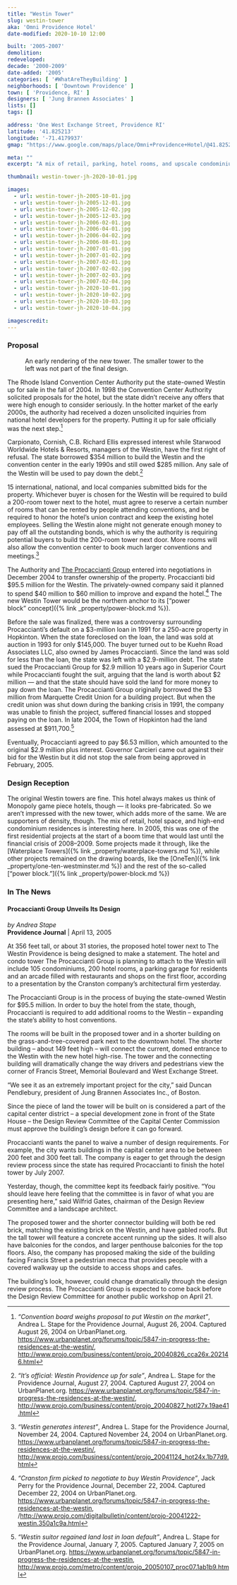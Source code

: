 ```yaml
---
title: "Westin Tower"
slug: westin-tower
aka: 'Omni Providence Hotel'
date-modified: 2020-10-10 12:00

built: '2005-2007'
demolition: 
redeveloped: 
decade: '2000-2009'
date-added: '2005'
categories: [ '#WhatAreTheyBuilding' ]
neighborhoods: [ 'Downtown Providence' ]
town: [ 'Providence, RI' ]
designers: [ 'Jung Brannen Associates' ]
lists: []
tags: []

address: 'One West Exchange Street, Providence RI'
latitude: '41.825213'
longitude: '-71.4179937'
gmap: "https://www.google.com/maps/place/Omni+Providence+Hotel/@41.825213,-71.4179937,17z/data=!3m1!4b1!4m8!3m7!1s0x89e44511888833e5:0x5b81eed3d2a4cce4!5m2!4m1!1i2!8m2!3d41.825213!4d-71.415805"

meta: ""
excerpt: "A mix of retail, parking, hotel rooms, and upscale condominiums. At 31 stories and 358 feet tall, it is currently the 3rd tallest structure in Rhode Island."

thumbnail: westin-tower-jh-2020-10-01.jpg

images:
  - url: westin-tower-jh-2005-10-01.jpg
  - url: westin-tower-jh-2005-12-01.jpg
  - url: westin-tower-jh-2005-12-02.jpg
  - url: westin-tower-jh-2005-12-03.jpg
  - url: westin-tower-jh-2006-02-01.jpg
  - url: westin-tower-jh-2006-04-01.jpg
  - url: westin-tower-jh-2006-04-02.jpg
  - url: westin-tower-jh-2006-08-01.jpg
  - url: westin-tower-jh-2007-01-01.jpg
  - url: westin-tower-jh-2007-01-02.jpg
  - url: westin-tower-jh-2007-02-01.jpg
  - url: westin-tower-jh-2007-02-02.jpg
  - url: westin-tower-jh-2007-02-03.jpg
  - url: westin-tower-jh-2007-02-04.jpg
  - url: westin-tower-jh-2020-10-01.jpg
  - url: westin-tower-jh-2020-10-02.jpg
  - url: westin-tower-jh-2020-10-03.jpg
  - url: westin-tower-jh-2020-10-04.jpg

imagescredit:
---
```


### Proposal 

<figure class="u__img u__img--right" aria-hidden="true">
  <a href="#photo-4">
    <img src="{{ site.propimg_path }}{{ page.slug }}/westin-tower-render-01.jpg" alt="" />
  </a>
  <figcaption>An early rendering of the new tower. The smaller tower to the left was not part of the final design.</figcaption>
</figure>

The Rhode Island Convention Center Authority put the state-owned Westin up for sale in the fall of 2004. In 1998 the Convention Center Authority solicited proposals for the hotel, but the state didn’t receive any offers that were high enough to consider seriously. In the hotter market of the early 2000s, the authority had received a dozen unsolicited inquiries from national hotel developers for the property. Putting it up for sale officially was the next step.[^1]

[^1]: _“Convention board weighs proposal to put Westin on the market”_, Andrea L. Stape for the Providence Journal, August 26, 2004. Captured August 26, 2004 on UrbanPlanet.org. https://www.urbanplanet.org/forums/topic/5847-in-progress-the-residences-at-the-westin/, http://www.projo.com/business/content/projo_20040826_cca26x.202146.html

Carpionato, Cornish, C.B. Richard Ellis expressed interest while Starwood Worldwide Hotels & Resorts, managers of the Westin, have the first right of refusal. The state borrowed $354 million to build the Westin and the convention center in the early 1990s and still owed $285 million. Any sale of the Westin will be used to pay down the debt.[^2]

[^2]: _“It’s official: Westin Providence up for sale”_, Andrea L. Stape for the Providence Journal, August 27, 2004. Captured August 27, 2004 on UrbanPlanet.org. https://www.urbanplanet.org/forums/topic/5847-in-progress-the-residences-at-the-westin/, http://www.projo.com/business/content/projo_20040827_hotl27x.19ae41.html

15 international, national, and local companies submitted bids for the property. Whichever buyer is chosen for the Westin will be required to build a 200-room tower next to the hotel, must agree to reserve a certain number of rooms that can be rented by people attending conventions, and be required to honor the hotel’s union contract and keep the existing hotel employees. Selling the Westin alone might not generate enough money to pay off all the outstanding bonds, which is why the authority is requiring potential buyers to build the 200-room tower next door. More rooms will also allow the convention center to book much larger conventions and meetings.[^3]

[^3]: _“Westin generates interest”_, Andrea L. Stape for the Providence Journal, November 24, 2004. Captured November 24, 2004 on UrbanPlanet.org. https://www.urbanplanet.org/forums/topic/5847-in-progress-the-residences-at-the-westin/, http://www.projo.com/business/content/projo_20041124_hot24x.1b77d9.html

The Authority and [The Procaccianti Group](//www.procaccianti.com) entered into negotiations in December 2004 to transfer ownership of the property. Procaccianti bid $95.5 million for the Westin. The privately-owned company said it planned to spend $40 million to $60 million to improve and expand the hotel.[^4] The new Westin Tower would be the northern anchor to its [“power block” concept]({% link _property/power-block.md %}).

[^4]: _“Cranston firm picked to negotiate to buy Westin Providence”_, Jack Perry for the Providence Journal, December 22, 2004. Captured December 22, 2004 on UrbanPlanet.org. https://www.urbanplanet.org/forums/topic/5847-in-progress-the-residences-at-the-westin, /http://www.projo.com/digitalbulletin/content/projo-20041222-westin.350a1c9a.html

Before the sale was finalized, there was a controversy surrounding Procaccianti’s default on a $3-million loan in 1991 for a 250-acre property in Hopkinton. When the state foreclosed on the loan, the land was sold at auction in 1993 for only $145,000. The buyer turned out to be Kuehn Road Associates LLC, also owned by James Procaccianti. Since the land was sold for less than the loan, the state was left with a $2.9-million debt. The state sued the Procaccianti Group for $2.9 million 10 years ago in Superior Court while Procaccianti fought the suit, arguing that the land is worth about $2 million — and that the state should have sold the land for more money to pay down the loan. The Procaccianti Group originally borrowed the $3 million from Marquette Credit Union for a building project. But when the credit union was shut down during the banking crisis in 1991, the company was unable to finish the project, suffered financial losses and stopped paying on the loan. In late 2004, the Town of Hopkinton had the land assessed at $911,700.[^5] 

[^5]: _“Westin suitor regained land lost in loan default”_, Andrea L. Stape for the Providence Journal, January 7, 2005. Captured January 7, 2005 on UrbanPlanet.org. https://www.urbanplanet.org/forums/topic/5847-in-progress-the-residences-at-the-westin, http://www.projo.com/metro/content/projo_20050107_proc07.1ab1b9.html

Eventually, Procaccianti agreed to pay $6.53 million, which amounted to the original $2.9 million plus interest. Governor Carcieri came out against their bid for the Westin but it did not stop the sale from being approved in February, 2005. 


### Design Reception

The original Westin towers are fine. This hotel always makes us think of Monopoly game piece hotels, though — it looks pre-fabricated. So we aren’t impressed with the new tower, which adds more of the same. We are supporters of density, though. The mix of retail, hotel space, and high-end condominium residences is interesting here. In 2005, this was one of the first residential projects at the start of a boom time that would last until the financial crisis of 2008–2009. Some projects made it through, like the [Waterplace Towers]({% link _property/waterplace-towers.md %}), while other projects remained on the drawing boards, like the [OneTen]({% link _property/one-ten-westminster.md %}) and the rest of the so-called [“power block.”]({% link _property/power-block.md %})


### In The News

#### Procaccianti Group Unveils Its Design

_by Andrea Stape_  
**Providence Journal** | April 13, 2005

At 356 feet tall, or about 31 stories, the proposed hotel tower next to The Westin Providence is being designed to make a statement. The hotel and condo tower The Procaccianti Group is planning to attach to the Westin will include 105 condominiums, 200 hotel rooms, a parking garage for residents and an arcade filled with restaurants and shops on the first floor, according to a presentation by the Cranston company’s architectural firm yesterday.

The Procaccianti Group is in the process of buying the state-owned Westin for $95.5 million. In order to buy the hotel from the state, though, Procaccianti is required to add additional rooms to the Westin – expanding the state’s ability to host conventions.

The rooms will be built in the proposed tower and in a shorter building on the grass-and-tree-covered park next to the downtown hotel. The shorter building – about 149 feet high – will connect the current, domed entrance to the Westin with the new hotel high-rise. The tower and the connecting building will dramatically change the way drivers and pedestrians view the corner of Francis Street, Memorial Boulevard and West Exchange Street.

“We see it as an extremely important project for the city,” said Duncan Pendlebury, president of Jung Brannen Associates Inc., of Boston.

Since the piece of land the tower will be built on is considered a part of the capital center district – a special development zone in front of the State House – the Design Review Committee of the Capital Center Commission must approve the building’s design before it can go forward.

Procaccianti wants the panel to waive a number of design requirements. For example, the city wants buildings in the capital center area to be between 200 feet and 300 feet tall. The company is eager to get through the design review process since the state has required Procaccianti to finish the hotel tower by July 2007.

Yesterday, though, the committee kept its feedback fairly positive. “You should leave here feeling that the committee is in favor of what you are presenting here,” said Wilfrid Gates, chairman of the Design Review Committee and a landscape architect.

The proposed tower and the shorter connector building will both be red brick, matching the existing brick on the Westin, and have gabled roofs. But the tall tower will feature a concrete accent running up the sides. It will also have balconies for the condos, and larger penthouse balconies for the top floors. Also, the company has proposed making the side of the building facing Francis Street a pedestrian mecca that provides people with a covered walkway up the outside to access shops and cafes.

The building’s look, however, could change dramatically through the design review process. The Procaccianti Group is expected to come back before the Design Review Committee for another public workshop on April 21.
